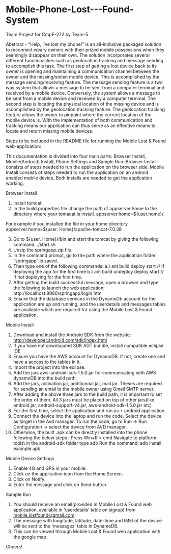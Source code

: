 Mobile-Phone-Lost---Found-System
================================

Team Project for CmpE-272 by Team-5

Abstract - “Help, I’ve lost my phone!” is an all-inclusive packaged solution to reconnect weary owners with their prized mobile possessions when they seemingly disappear on their own.  The solution incorporates several different functionalities such as geolocation tracking and message sending to accomplish this task.  The first step of getting a lost device back to its owner is opening and maintaining a communication channel between the owner and the missing/stolen mobile device.  This is accomplished by the message sending/receiving feature.  The message sending feature is a two way system that allows a message to be sent from a computer terminal and received by a mobile device.  Conversely, the system allows a message to be sent from a mobile device and received by a computer terminal.  The second step is locating the physical location of the missing device and is accomplished by the geolocation tracking feature.  The geolocation tracking feature allows the owner to pinpoint where the current location of the mobile device is.  With the implementation of both communication and tracking means our application can thus serve as an effective means to locate and return missing mobile devices.

Steps to be included in the README file for running the Mobile Lost & Found web-application:

This documentation is divided into four main parts: Browser Install, Mobile(Android) Install, Phone Settings and
Sample Run.
Browser Install consists of steps needed to run the application on the browser side.
Mobile Install consists of steps needed to run the application on an android enabled mobile device.
Both Installs are needed to get the application working.

Browser Install
1.	Install tomcat.
2.	In the build.properties file change the path of appserver.home to the directory where your tomacat is install.
appserver.home=${user.home}/<path to tomcat directory>

For example if you installed the file in your home directory
appserver.home=${user. Home}/apache-tomcat-7.0.39

3.	Go to ${user. Home}/<path to tomcat directory>/bin and start the tomcat by giving the following command: 
./start.sh
4.	Unzip the springapp.zip file.
5.	In the command prompt, go to the path where the application folder “springapp” is saved.
6.	Then type one of the following commands: 
    a.)	ant build deploy start  // If deploying the app for the first time
    b.)	ant build undeploy deploy start // If not deploying for the first time.
7.	After getting the build successful message, open a browser and type the following to launch the web application:
http://localhost:8080/springapp/login.htm
8. Ensure that the database services in the DynamoDb account for the application are up and running, and the userdetails and messages tables are available which are required for using the Mobile Lost & Found application.

Mobile Install

1. Download and install the Android SDK from the website: http://developer.android.com/sdk/index.html
2. If you have not downloaded SDK ADT bundle, install compatible eclipse IDE
3. Ensure you have the AWS account for DynamoDB. If not, create one and have a access to the tables in it.
4. Import the project into the eclipse.
5. Add the jars aws-android-sdk-1.5.0.jar for communicating with AWS dynamoDB into the build path.
6. Add the jars, activation.jar, additionnal.jar, mail.jar. Theses are required for sending an email to the mobile owner using Gmail SMTP server.
7. After adding the above three jars to the build path, it is important to set the order of them. 
   All 3 jars must be placed on top of other jars(like android.jar, android-support-v4.jar, aws-android-sdk-1.5.0.jar etc)
8. For the first time, select the application and run as-> android application.
9. Connect the device into the laptop and run the code. Select the device as target in the Avd manager.
   To run the code, go to Run -> Run Configuration -> select the device from AVD manager.
10. Otherwise, the built .apk can be directly installed into the phone following the below steps :
   Press Win+R > cmd
   Navigate to platform-tools\ in the android-sdk folder 
   type adb
   Run the command: adb install example.apk

Mobile Device Settings
1) Enable 4G and GPS in your mobile.
2) Click on the application icon from the Home Screen.
3) Click on Notify.
4) Enter the message and click on Send button.

Sample Run
1) You should receive an email(provided in Mobile Lost & Found web application, available in 'userdetails' table on signup) from mobile.lostfound@gmail.com.
2) The message with longitude, latitude, date-time and IMEI of the device will be sent to the 'messages' table in DynamoDB.
3) This can be viewed through Mobile Lost & Found web application with the google map.

Cheers!

